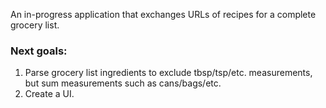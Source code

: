 An in-progress application that exchanges URLs of recipes for a complete grocery list. 

### Next goals:
1. Parse grocery list ingredients to exclude tbsp/tsp/etc. measurements, but sum measurements such as cans/bags/etc.
2. Create a UI.
